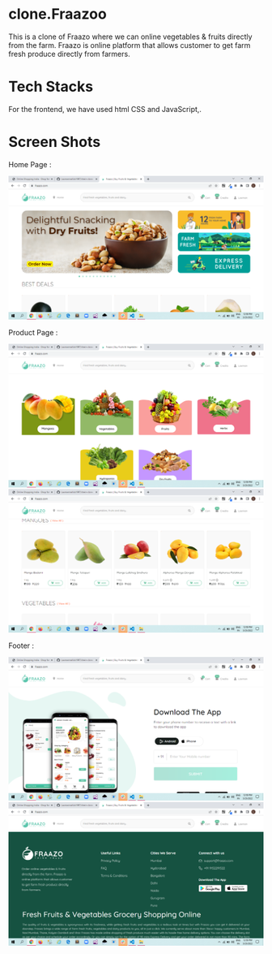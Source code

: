 # clone.Fraazoo
This is a clone of Fraazo where we can online vegetables & fruits directly from the farm. Fraazo is online platform that allows customer
to get farm fresh produce directly from farmers.

# Tech Stacks
For the frontend, we have used html  CSS and JavaScript,.


<!-- 1 - starting page is index.html
2 - User can register.
3 - to see products, click on home "product" image
4 - functionalities are - sign in and sign up,checkout, payment,etc. -->

# Screen Shots
<p>Home Page :</p>
<img src="https://github.com/Laxmanmallick1997/frazoo-clone-web/blob/master/screenshots/img1.png?raw=true">

<p>Product Page :</p>
<img src="https://github.com/Laxmanmallick1997/frazoo-clone-web/blob/master/screenshots/img2.png?raw=true">

<img src="https://github.com/Laxmanmallick1997/frazoo-clone-web/blob/master/screenshots/img3.png?raw=true">

<p>Footer :</p>
<img src="https://github.com/Laxmanmallick1997/frazoo-clone-web/blob/master/screenshots/img4.png?raw=true">

<img src="https://github.com/Laxmanmallick1997/frazoo-clone-web/blob/master/screenshots/img5.png?raw=true">
